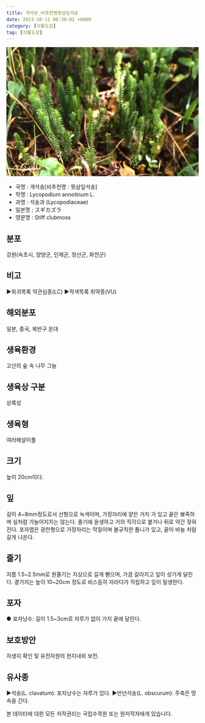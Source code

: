 ```yaml
---
title: 개석송_비추천명묏삼잎석송
date: 2023-10-11 00:30:02 +0800
category: [식물도감]
tag: [식물도감]
---
```




![개석송[비추천명 : 묏삼잎석송]](/assets/img/fileUpload/plants/basic/Lycopodiaceae/Lycopodium/12/1_th2.JPG)
- 국명 : 개석송[비추천명 : 묏삼잎석송]
- 학명 : Lycopodium annotinum L.
- 과명 : 석송과 (Lycopodiaceae)
- 일본명 : スギカズラ
- 영문명 : Stiff clubmoss


## 분포
강원(속초시, 양양군, 인제군, 정선군, 화천군)
## 비고
▶희귀목록 약관심종(LC)
▶적색목록 취약종(VU)
## 해외분포
일본, 중국, 북반구 온대
## 생육환경
고산의 숲 속 나무 그늘
## 생육상 구분
상록성
## 생육형
여러해살이풀
## 크기
높이 20cm이다.
## 잎
길이 4~8mm정도로서 선형으로 녹색이며, 가장자리에 얕은 거치 가 있고 끝은 뾰족하며 실처럼 가늘어지지는 않는다. 줄기에 윤생하고 거의 직각으로 붙거나 뒤로 약간 젖혀진다. 포자엽은 광란형으로 가장자리는 막질이며 불규칙한 톱니가 있고, 끝이 바늘 처럼 길게 나온다.
## 줄기
지름 1.5~2.5mm로 원줄기는 지상으로 길게 뻗으며, 가끔 갈라지고 잎이 성기게 달린다. 곁가지는 높이 10~20cm 정도로 비스듬히 자라다가 직립하고 잎이 밀생한다.
## 포자
● 포자낭수: 길이 1.5~3cm로 자루가 없이 가지 끝에 달린다.
## 보호방안
자생지 확인 및 유전자원의 현지내외 보전.
## 유사종
▶석송(L. clavatum): 포자낭수는 자루가 있다.
▶만년석송(L. obscurum): 주축은 땅속을 긴다.






본 데이터에 대한 모든 저작권리는 국립수목원 또는 원저작자에게 있습니다.
